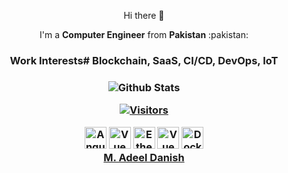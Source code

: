<!--
is a ✨ _special_ ✨ repository because its `README.md` (this file) appears on your GitHub profile.

Here are some ideas to get you started:

- 🔭 I’m currently working on ...
- 🌱 I’m currently learning ...
- 👯 I’m looking to collaborate on ...
- 🤔 I’m looking for help with ...
- 💬 Ask me about ...
- 📫 How to reach me: ...
- 😄 Pronouns: ...
- ⚡ Fun fact: ...
-->

<div align="center">
  <p>Hi there 👋</p>
  <p>I'm a <strong>Computer Engineer</strong> from <strong>Pakistan</strong> :pakistan:</p>
  
  <h3>Work Interests# Blockchain, SaaS, CI/CD, DevOps, IoT<h3>  

![Github Stats](https://github-readme-stats.vercel.app/api?username=bashforger&count_private=true&show_icons=true&theme=dark)

[![Visitors](https://visitor-badge.glitch.me/badge?page_id=page.id)](https://github.com/bashforger)

<div>
<img title="Angular" height=35 src="https://user-images.githubusercontent.com/1560278/27637937-cb4b9b24-5c11-11e7-949b-15c1e4cdb53c.gif" />
<img title="Vue" height=35 src="https://thumbs.gfycat.com/PinkPiercingBull-size_restricted.gif" />
<img title="Ethereum" height=35 src="https://cryptologos.cc/logos/versions/ethereum-eth-logo-animated.gif" />
<img title="Vue" height=35 src="https://monero.org/wp-content/uploads/2018/04/monero-to-the-moon.gif" /> 
<img title="Docker" height=35 src="https://i.pinimg.com/originals/f5/5e/80/f55e8059ea945abfd6804b887dd4a0af.gif" /> 
<div>
</div>
  
  <div class="LI-profile-badge"  data-version="v1" data-size="medium" data-locale="en_US" data-type="vertical" data-theme="dark" data-vanity="muhammad-adeel-danish"><a class="LI-simple-link" href='https://pk.linkedin.com/in/muhammad-adeel-danish?trk=profile-badge'>M. Adeel Danish</a></div>
